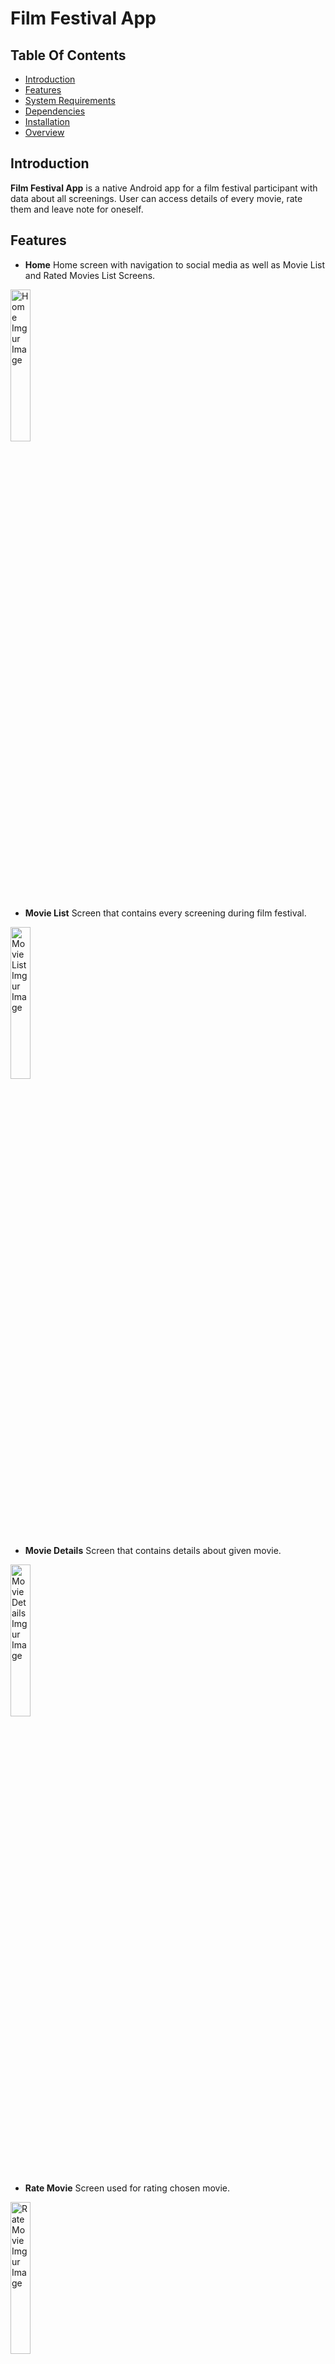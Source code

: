 # Film Festival App

## Table Of Contents

- [Introduction](#introduction)
- [Features](#features)
- [System Requirements](#system-requirements)
- [Dependencies](#dependencies)
- [Installation](#installation)
- [Overview](#overview)

## Introduction <a name="introduction"></a>

**Film Festival App** is a native Android app for a film festival participant with data about all screenings. User can access details of every movie, rate them and leave note for oneself.

## Features <a name="features"></a>

- **Home**
Home screen with navigation to social media as well as Movie List and Rated Movies List Screens.

<img src="https://imgur.com/6StdZmN.png" alt="Home Imgur Image" width="25%">

- **Movie List**
Screen that contains every screening during film festival.

<img src="https://imgur.com/7eWZfxl.png" alt="Movie List Imgur Image" width="25%">

- **Movie Details**
Screen that contains details about given movie.

<img src="https://imgur.com/lvM6h2D.png" alt="Movie Details Imgur Image" width="25%">

- **Rate Movie**
Screen used for rating chosen movie.

<img src="https://imgur.com/h36xCnu.png" alt="Rate Movie Imgur Image" width="25%">

- **Rated Movies List**
Screen that contains list of already rated movies.

<img src="https://imgur.com/fEpAyTZ.png" alt="Rate Movie Imgur Image" width="25%">


## System Requirements <a name="system-requirements"></a>

Android 8.0 or newer.

## Dependencies <a name="dependencies"></a>

App uses 
[Koin](https://insert-koin.io/docs/quickstart/android/)
for dependency injection, 
[Cloud Firestore](https://firebase.google.com/docs/firestore)
as a remote database and [Mockk](https://mockk.io/) for unit testing.
## Installation <a name="installation"></a>

Download apk file from apkFile folder on your Android device.

## Overview <a name="overview"></a>
<img src="https://imgur.com/oiMJrCl.gif" alt="Imgur Gif" width="25%">

<img src="https://imgur.com/2RJtClf.gif" alt="Imgur Gif" width="25%">

<img src="https://imgur.com/7GJ4yLR.gif" alt="Imgur Gif" width="25%">

<img src="https://i.imgur.com/f5D43DB.gif" alt="Imgur Gif" width="25%">

